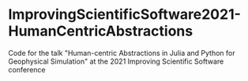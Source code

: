# ImprovingScientificSoftware2021-HumanCentricAbstractions
Code for the talk "Human-centric Abstractions in Julia and Python for Geophysical Simulation" at the 2021 Improving Scientific Software conference

